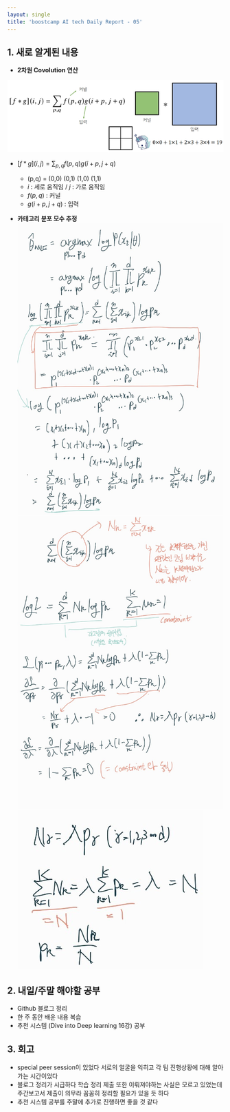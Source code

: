 ```yaml
---
layout: single
title: 'boostcamp AI tech Daily Report - 05'
---
```

## 1. 새로 알게된 내용
- **2차원 Covolution 연산**

![jpg](/assets/images/2022-01-21/20220121_104651.jpg)

  -	$[f*g](i,j) = \sum_{p,q}{f(p,q)g(i+p, j+q)}$
	- (p,q) = (0,0) (0,1) (1,0) (1,1)
	- $i$ : 세로 움직임 / $j$ : 가로 움직임
	- $f(p,q)$ : 커널 
	- $g(i+p, j+q)$ : 입력

- **카테고리 분포 모수 추정**
![jpg](/assets/images/2022-01-21/20220121_1.jpg)
![jpg](/assets/images/2022-01-21/20220121_2.jpg)
![jpg](/assets/images/2022-01-21/20220121_3.jpg)

## 2. 내일/주말 해야할 공부
- Github 블로그 정리
- 한 주 동안 배운 내용 복습
- 추천 시스템 (Dive into Deep learning 16강) 공부

## 3. 회고
- special peer session이 있었다 서로의 얼굴을 익히고 각 팀 진행상황에 대해 알아가는 시간이었다
- 블로그 정리가 시급하다 학습 정리 제출 또한 이뤄져야하는 사실은 모르고 있었는데 주간보고서 제출이 의무라 꼼꼼히 정리할 필요가 있을 듯 하다
- 추천 시스템 공부를 주말에 추가로 진행하면 좋을 것 같다 
